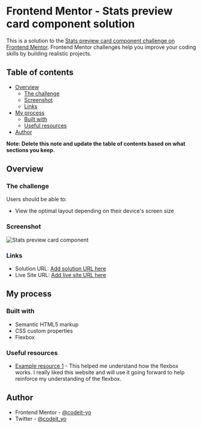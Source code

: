 # Frontend Mentor - Stats preview card component solution

This is a solution to the [Stats preview card component challenge on Frontend Mentor](https://www.frontendmentor.io/challenges/stats-preview-card-component-8JqbgoU62). Frontend Mentor challenges help you improve your coding skills by building realistic projects.

## Table of contents

- [Overview](#overview)
  - [The challenge](#the-challenge)
  - [Screenshot](#screenshot)
  - [Links](#links)
- [My process](#my-process)
  - [Built with](#built-with)
  - [Useful resources](#useful-resources)
- [Author](#author)

**Note: Delete this note and update the table of contents based on what sections you keep.**

## Overview

### The challenge

Users should be able to:

- View the optimal layout depending on their device's screen size

### Screenshot

![Stats preview card component](https://user-images.githubusercontent.com/47123640/131755745-32dd9e99-935d-49ac-ba52-e795f776707b.png)

### Links

- Solution URL: [Add solution URL here](https://your-solution-url.com)
- Live Site URL: [Add live site URL here](https://loving-ramanujan-52615a.netlify.app/)

## My process

### Built with

- Semantic HTML5 markup
- CSS custom properties
- Flexbox

### Useful resources

- [Example resource 1](https://flexboxfroggy.com/) - This helped me understand how the flexbox works. I really liked this website and will use it going forward to help reinforce my understanding of the flexbox.

## Author

- Frontend Mentor - [@codeit-yo](https://www.frontendmentor.io/profile/codeit-yo)
- Twitter - [@codeit_yo](https://twitter.com/codeit_yo)
